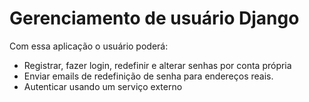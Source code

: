 # Gerenciamento de usuário Django

Com essa aplicação o usuário poderá:

- Registrar, fazer login, redefinir e alterar senhas por conta própria
- Enviar emails de redefinição de senha para endereços reais.
- Autenticar usando um serviço externo


